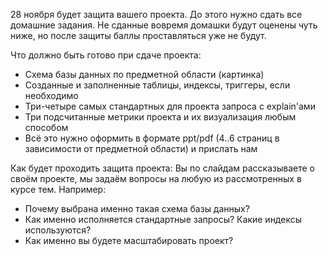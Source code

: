 28 ноября будет защита вашего проекта.
До этого нужно сдать все домашние задания. Не сданные вовремя домашки будут оценены чуть ниже, но после защиты баллы проставляться уже не будут.

Что должно быть готово при сдаче проекта:
* Схема базы данных по предметной области (картинка)
* Созданные и заполненные таблицы, индексы, триггеры, если необходимо
* Три-четыре самых стандартных для проекта запроса с explain'ами
* Три подсчитанные метрики проекта и их визуализация любым способом
* Всё это нужно оформить в формате ppt/pdf (4..6 страниц в зависимости от предметной области) и прислать нам

Как будет проходить защита проекта:
Вы по слайдам рассказываете о своём проекте, мы задаём вопросы на любую из рассмотренных в курсе тем.
Например:
- Почему выбрана именно такая схема базы данных?
- Как именно исполняется стандартные запросы? Какие индексы используются?
- Как именно вы будете масштабировать проект?